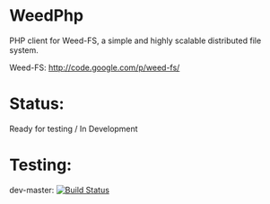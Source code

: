 
WeedPhp
======================

PHP client for Weed-FS, a simple and highly scalable distributed file system.

Weed-FS:
http://code.google.com/p/weed-fs/

Status:
======================
Ready for testing / In Development

Testing:
======================
dev-master: [![Build Status](https://travis-ci.org/micjohnson/weed-php.png?branch=master)](https://travis-ci.org/micjohnson/weed-php)
